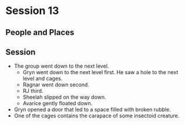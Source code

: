 # Session 13
## People and Places
## Session
* The group went down to the next level.
	* Gryn went down to the next level first. He saw a hole to the next level and cages.
	* Ragnar went down second.
	* RJ third.
	* Sheelah slipped on the way down.
	* Avarice gently floated down.
* Gryn opened a door that led to a space filled with broken rubble.
* One of the cages contains the carapace of some insectoid creature.
<!--stackedit_data:
eyJoaXN0b3J5IjpbLTEzMjgzNjM3MzQsLTExOTEzNjExMDNdfQ
==
-->